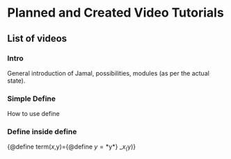 # Planned and Created Video Tutorials

## List of videos

### Intro

General introduction of Jamal, possibilities, modules (as per the actual state).

### Simple Define

How to use define

### Define inside define

{@define term($x,$y)={@define $y=*$y*} _$x_ ($y)}

